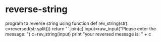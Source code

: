 # reverse-string
program to reverse string using function
def rev_string(str):
    c=reversed(str.split())
    return ' '.join(c)
input=raw_input("Please enter the message: ")
c=rev_string(input)
print "your reversed message is: " + c
